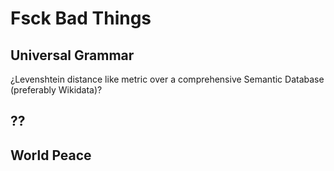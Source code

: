# Fsck Bad Things
## Universal Grammar
¿Levenshtein distance like metric over a comprehensive Semantic Database (preferably Wikidata)?
## ??
## World Peace

